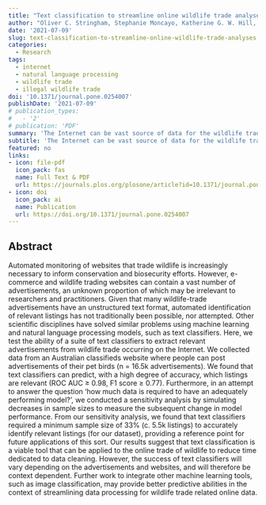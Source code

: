 ```yaml
---
title: "Text classification to streamline online wildlife trade analyses"
author: "Oliver C. Stringham, Stephanie Moncayo, Katherine G. W. Hill, Adam Toomes, Lewis Mitchell, Joshua V. Ross, Phillip Cassey"
date: '2021-07-09'
slug: text-classification-to-streamline-online-wildlife-trade-analyses
categories: 
  - Research
tags:
  - internet
  - natural language processing
  - wildlife trade
  - illegal wildlife trade
doi: '10.1371/journal.pone.0254007'
publishDate: '2021-07-09'
# publication_types:
#   - '2'
# publication: 'PDF'
summary: 'The Internet can be vast source of data for the wildlife trade. However, data collected from the Internet is often numerous and messy, making data cleaning a task the requires a lot time and effort. Here, we tested if text classification can be used to speed up the process of data cleaning in relation to online data collected on the wildlife trade. We found that text classification models can predict with great accuracy relaxant advertisements, including the taxonomy of relevant species, using the text found in online advertisements. We recommend using text classification as a method to make data cleaning more efficient. Future efforts should try to pair text classification with image classification for improved efficiency.'
subtitle: 'The Internet can be vast source of data for the wildlife trade. However, data collected from the Internet is often numerous and messy, making data cleaning a task the requires a lot time and effort. Here, we tested if text classification can be used to speed up the process of data cleaning in relation to online data collected on the wildlife trade. We found that text classification models can predict with great accuracy relaxant advertisements, including the taxonomy of relevant species, using the text found in online advertisements. We recommend using text classification as a method to make data cleaning more efficient. Future efforts should try to pair text classification with image classification for improved efficiency.'
featured: no
links:
- icon: file-pdf
  icon_pack: fas
  name: Full Text & PDF
  url: https://journals.plos.org/plosone/article?id=10.1371/journal.pone.0254007
- icon: doi
  icon_pack: ai
  name: Publication
  url: https://doi.org/10.1371/journal.pone.0254007
---
```


## Abstract

Automated monitoring of websites that trade wildlife is increasingly necessary to inform conservation and biosecurity efforts. However, e-commerce and wildlife trading websites can contain a vast number of advertisements, an unknown proportion of which may be irrelevant to researchers and practitioners. Given that many wildlife-trade advertisements have an unstructured text format, automated identification of relevant listings has not traditionally been possible, nor attempted. Other scientific disciplines have solved similar problems using machine learning and natural language processing models, such as text classifiers. Here, we test the ability of a suite of text classifiers to extract relevant advertisements from wildlife trade occurring on the Internet. We collected data from an Australian classifieds website where people can post advertisements of their pet birds (n = 16.5k advertisements). We found that text classifiers can predict, with a high degree of accuracy, which listings are relevant (ROC AUC ≥ 0.98, F1 score ≥ 0.77). Furthermore, in an attempt to answer the question ‘how much data is required to have an adequately performing model?’, we conducted a sensitivity analysis by simulating decreases in sample sizes to measure the subsequent change in model performance. From our sensitivity analysis, we found that text classifiers required a minimum sample size of 33% (c. 5.5k listings) to accurately identify relevant listings (for our dataset), providing a reference point for future applications of this sort. Our results suggest that text classification is a viable tool that can be applied to the online trade of wildlife to reduce time dedicated to data cleaning. However, the success of text classifiers will vary depending on the advertisements and websites, and will therefore be context dependent. Further work to integrate other machine learning tools, such as image classification, may provide better predictive abilities in the context of streamlining data processing for wildlife trade related online data.